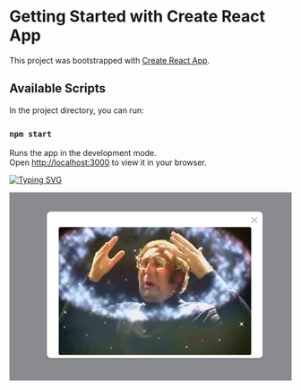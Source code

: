# Getting Started with Create React App

This project was bootstrapped with [Create React App](https://github.com/facebook/create-react-app).

## Available Scripts

In the project directory, you can run:

### `npm start`

Runs the app in the development mode.\
Open [http://localhost:3000](http://localhost:3000) to view it in your browser.

[![Typing SVG](https://readme-typing-svg.demolab.com?font=Fira+Code&weight=700&size=40&pause=1000&width=435&lines=Modal)](https://git.io/typing-svg)

![](https://github.com/remmi755/modal/blob/master/Screenshot_4.jpg)


